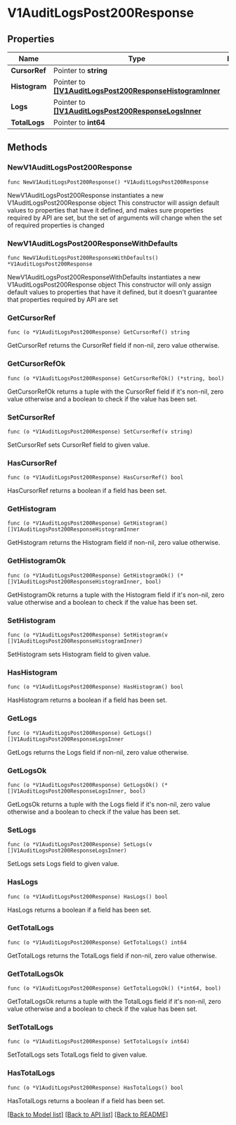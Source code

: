 # V1AuditLogsPost200Response

## Properties

Name | Type | Description | Notes
------------ | ------------- | ------------- | -------------
**CursorRef** | Pointer to **string** |  | [optional] 
**Histogram** | Pointer to [**[]V1AuditLogsPost200ResponseHistogramInner**](V1AuditLogsPost200ResponseHistogramInner.md) |  | [optional] 
**Logs** | Pointer to [**[]V1AuditLogsPost200ResponseLogsInner**](V1AuditLogsPost200ResponseLogsInner.md) |  | [optional] 
**TotalLogs** | Pointer to **int64** |  | [optional] 

## Methods

### NewV1AuditLogsPost200Response

`func NewV1AuditLogsPost200Response() *V1AuditLogsPost200Response`

NewV1AuditLogsPost200Response instantiates a new V1AuditLogsPost200Response object
This constructor will assign default values to properties that have it defined,
and makes sure properties required by API are set, but the set of arguments
will change when the set of required properties is changed

### NewV1AuditLogsPost200ResponseWithDefaults

`func NewV1AuditLogsPost200ResponseWithDefaults() *V1AuditLogsPost200Response`

NewV1AuditLogsPost200ResponseWithDefaults instantiates a new V1AuditLogsPost200Response object
This constructor will only assign default values to properties that have it defined,
but it doesn't guarantee that properties required by API are set

### GetCursorRef

`func (o *V1AuditLogsPost200Response) GetCursorRef() string`

GetCursorRef returns the CursorRef field if non-nil, zero value otherwise.

### GetCursorRefOk

`func (o *V1AuditLogsPost200Response) GetCursorRefOk() (*string, bool)`

GetCursorRefOk returns a tuple with the CursorRef field if it's non-nil, zero value otherwise
and a boolean to check if the value has been set.

### SetCursorRef

`func (o *V1AuditLogsPost200Response) SetCursorRef(v string)`

SetCursorRef sets CursorRef field to given value.

### HasCursorRef

`func (o *V1AuditLogsPost200Response) HasCursorRef() bool`

HasCursorRef returns a boolean if a field has been set.

### GetHistogram

`func (o *V1AuditLogsPost200Response) GetHistogram() []V1AuditLogsPost200ResponseHistogramInner`

GetHistogram returns the Histogram field if non-nil, zero value otherwise.

### GetHistogramOk

`func (o *V1AuditLogsPost200Response) GetHistogramOk() (*[]V1AuditLogsPost200ResponseHistogramInner, bool)`

GetHistogramOk returns a tuple with the Histogram field if it's non-nil, zero value otherwise
and a boolean to check if the value has been set.

### SetHistogram

`func (o *V1AuditLogsPost200Response) SetHistogram(v []V1AuditLogsPost200ResponseHistogramInner)`

SetHistogram sets Histogram field to given value.

### HasHistogram

`func (o *V1AuditLogsPost200Response) HasHistogram() bool`

HasHistogram returns a boolean if a field has been set.

### GetLogs

`func (o *V1AuditLogsPost200Response) GetLogs() []V1AuditLogsPost200ResponseLogsInner`

GetLogs returns the Logs field if non-nil, zero value otherwise.

### GetLogsOk

`func (o *V1AuditLogsPost200Response) GetLogsOk() (*[]V1AuditLogsPost200ResponseLogsInner, bool)`

GetLogsOk returns a tuple with the Logs field if it's non-nil, zero value otherwise
and a boolean to check if the value has been set.

### SetLogs

`func (o *V1AuditLogsPost200Response) SetLogs(v []V1AuditLogsPost200ResponseLogsInner)`

SetLogs sets Logs field to given value.

### HasLogs

`func (o *V1AuditLogsPost200Response) HasLogs() bool`

HasLogs returns a boolean if a field has been set.

### GetTotalLogs

`func (o *V1AuditLogsPost200Response) GetTotalLogs() int64`

GetTotalLogs returns the TotalLogs field if non-nil, zero value otherwise.

### GetTotalLogsOk

`func (o *V1AuditLogsPost200Response) GetTotalLogsOk() (*int64, bool)`

GetTotalLogsOk returns a tuple with the TotalLogs field if it's non-nil, zero value otherwise
and a boolean to check if the value has been set.

### SetTotalLogs

`func (o *V1AuditLogsPost200Response) SetTotalLogs(v int64)`

SetTotalLogs sets TotalLogs field to given value.

### HasTotalLogs

`func (o *V1AuditLogsPost200Response) HasTotalLogs() bool`

HasTotalLogs returns a boolean if a field has been set.


[[Back to Model list]](../README.md#documentation-for-models) [[Back to API list]](../README.md#documentation-for-api-endpoints) [[Back to README]](../README.md)


